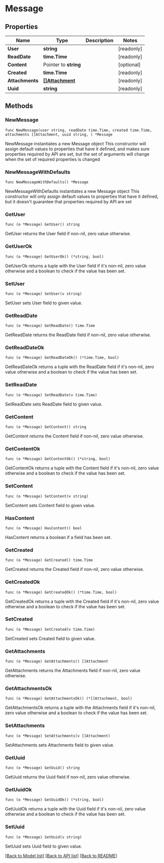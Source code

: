 # Message

## Properties

Name | Type | Description | Notes
------------ | ------------- | ------------- | -------------
**User** | **string** |  | [readonly] 
**ReadDate** | **time.Time** |  | [readonly] 
**Content** | Pointer to **string** |  | [optional] 
**Created** | **time.Time** |  | [readonly] 
**Attachments** | [**[]Attachment**](Attachment.md) |  | [readonly] 
**Uuid** | **string** |  | [readonly] 

## Methods

### NewMessage

`func NewMessage(user string, readDate time.Time, created time.Time, attachments []Attachment, uuid string, ) *Message`

NewMessage instantiates a new Message object
This constructor will assign default values to properties that have it defined,
and makes sure properties required by API are set, but the set of arguments
will change when the set of required properties is changed

### NewMessageWithDefaults

`func NewMessageWithDefaults() *Message`

NewMessageWithDefaults instantiates a new Message object
This constructor will only assign default values to properties that have it defined,
but it doesn't guarantee that properties required by API are set

### GetUser

`func (o *Message) GetUser() string`

GetUser returns the User field if non-nil, zero value otherwise.

### GetUserOk

`func (o *Message) GetUserOk() (*string, bool)`

GetUserOk returns a tuple with the User field if it's non-nil, zero value otherwise
and a boolean to check if the value has been set.

### SetUser

`func (o *Message) SetUser(v string)`

SetUser sets User field to given value.


### GetReadDate

`func (o *Message) GetReadDate() time.Time`

GetReadDate returns the ReadDate field if non-nil, zero value otherwise.

### GetReadDateOk

`func (o *Message) GetReadDateOk() (*time.Time, bool)`

GetReadDateOk returns a tuple with the ReadDate field if it's non-nil, zero value otherwise
and a boolean to check if the value has been set.

### SetReadDate

`func (o *Message) SetReadDate(v time.Time)`

SetReadDate sets ReadDate field to given value.


### GetContent

`func (o *Message) GetContent() string`

GetContent returns the Content field if non-nil, zero value otherwise.

### GetContentOk

`func (o *Message) GetContentOk() (*string, bool)`

GetContentOk returns a tuple with the Content field if it's non-nil, zero value otherwise
and a boolean to check if the value has been set.

### SetContent

`func (o *Message) SetContent(v string)`

SetContent sets Content field to given value.

### HasContent

`func (o *Message) HasContent() bool`

HasContent returns a boolean if a field has been set.

### GetCreated

`func (o *Message) GetCreated() time.Time`

GetCreated returns the Created field if non-nil, zero value otherwise.

### GetCreatedOk

`func (o *Message) GetCreatedOk() (*time.Time, bool)`

GetCreatedOk returns a tuple with the Created field if it's non-nil, zero value otherwise
and a boolean to check if the value has been set.

### SetCreated

`func (o *Message) SetCreated(v time.Time)`

SetCreated sets Created field to given value.


### GetAttachments

`func (o *Message) GetAttachments() []Attachment`

GetAttachments returns the Attachments field if non-nil, zero value otherwise.

### GetAttachmentsOk

`func (o *Message) GetAttachmentsOk() (*[]Attachment, bool)`

GetAttachmentsOk returns a tuple with the Attachments field if it's non-nil, zero value otherwise
and a boolean to check if the value has been set.

### SetAttachments

`func (o *Message) SetAttachments(v []Attachment)`

SetAttachments sets Attachments field to given value.


### GetUuid

`func (o *Message) GetUuid() string`

GetUuid returns the Uuid field if non-nil, zero value otherwise.

### GetUuidOk

`func (o *Message) GetUuidOk() (*string, bool)`

GetUuidOk returns a tuple with the Uuid field if it's non-nil, zero value otherwise
and a boolean to check if the value has been set.

### SetUuid

`func (o *Message) SetUuid(v string)`

SetUuid sets Uuid field to given value.



[[Back to Model list]](../README.md#documentation-for-models) [[Back to API list]](../README.md#documentation-for-api-endpoints) [[Back to README]](../README.md)


